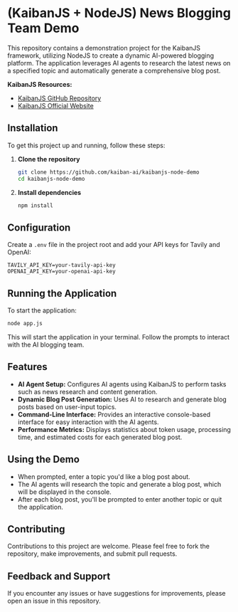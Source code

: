# (KaibanJS + NodeJS) News Blogging Team Demo

This repository contains a demonstration project for the KaibanJS framework, utilizing NodeJS to create a dynamic AI-powered blogging platform. The application leverages AI agents to research the latest news on a specified topic and automatically generate a comprehensive blog post.

**KaibanJS Resources:**
- [KaibanJS GitHub Repository](https://github.com/kaiban-ai/KaibanJS)
- [KaibanJS Official Website](https://www.kaibanjs.com/)

## Installation

To get this project up and running, follow these steps:

1. **Clone the repository**

   ```bash
   git clone https://github.com/kaiban-ai/kaibanjs-node-demo
   cd kaibanjs-node-demo
   ```

2. **Install dependencies**

   ```bash
   npm install
   ```

## Configuration

Create a `.env` file in the project root and add your API keys for Tavily and OpenAI:

```
TAVILY_API_KEY=your-tavily-api-key
OPENAI_API_KEY=your-openai-api-key
```

## Running the Application

To start the application:

```bash
node app.js
```

This will start the application in your terminal. Follow the prompts to interact with the AI blogging team.

## Features

- **AI Agent Setup:** Configures AI agents using KaibanJS to perform tasks such as news research and content generation.
- **Dynamic Blog Post Generation:** Uses AI to research and generate blog posts based on user-input topics.
- **Command-Line Interface:** Provides an interactive console-based interface for easy interaction with the AI agents.
- **Performance Metrics:** Displays statistics about token usage, processing time, and estimated costs for each generated blog post.

## Using the Demo

- When prompted, enter a topic you'd like a blog post about.
- The AI agents will research the topic and generate a blog post, which will be displayed in the console.
- After each blog post, you'll be prompted to enter another topic or quit the application.

## Contributing

Contributions to this project are welcome. Please feel free to fork the repository, make improvements, and submit pull requests.

## Feedback and Support

If you encounter any issues or have suggestions for improvements, please open an issue in this repository.